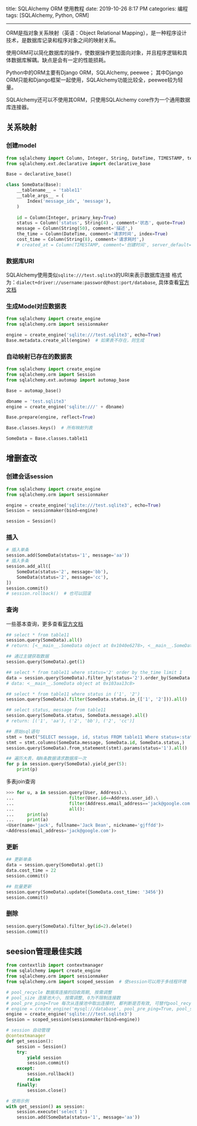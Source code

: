 title: SQLAlchemy ORM 使用教程
date: 2019-10-26 8:17 PM
categories: 编程
tags: [SQLAlchemy, Python, ORM]

---
ORM是指对象关系映射（英语：Object Relational Mapping），是一种程序设计技术，是数据库记录和程序对象之间的映射关系。

使用ORM可以简化数据库的操作，使数据操作更加面向对象，并且程序逻辑和具体数据库解耦。缺点是会有一定的性能损耗。

Python中的ORM主要有Django ORM，SQLAlchemy, peewee； 其中Django ORM只能和Django框架一起使用，SQLAlchemy功能比较全，peewee较为轻量。

SQLAlchemy还可以不使用其ORM，只使用SQLAlchemy core作为一个通用数据库连接器。

<!--more-->

## 关系映射
### 创建model
```python
from sqlalchemy import Column, Integer, String, DateTime, TIMESTAMP, text
from sqlalchemy.ext.declarative import declarative_base

Base = declarative_base()

class SomeData(Base):
    __tablename__ = 'table11'
    __table_args__ = (
        Index('message_idx', 'message'),
    )
    
    id = Column(Integer, primary_key=True)
    status = Column('status', String(4) , comment='状态', quote=True)   # 转义关键字
    message = Column(String(50), comment='描述',)
    the_time = Column(DateTime, comment='请求时间', index=True)
    cost_time = Column(String(8), comment='请求耗时',)
    # created_at = Column(TIMESTAMP, comment='创建时间', server_default=text('CURRENT_TIMESTAMP'))
```

### 数据库URI
SQLAlchemy使用类似`sqlite:///test.sqlite3`的URI来表示数据库连接
格式为：`dialect+driver://username:password@host:port/database`, 具体查看[官方文档](https://docs.sqlalchemy.org/en/13/core/engines.html#database-urls)

### 生成Model对应数据表
```python
from sqlalchemy import create_engine
from sqlalchemy.orm import sessionmaker

engine = create_engine('sqlite:///test.sqlite3', echo=True)
Base.metadata.create_all(engine)  # 如果表不存在，则生成
```

### 自动映射已存在的数据表
```Python
from sqlalchemy import create_engine
from sqlalchemy.orm import Session
from sqlalchemy.ext.automap import automap_base

Base = automap_base()

dbname = 'test.sqlite3'
engine = create_engine('sqlite:///' + dbname)

Base.prepare(engine, reflect=True)

Base.classes.keys()  # 所有映射列表

SomeData = Base.classes.table11
```

## 增删查改
### 创建会话session
```python
from sqlalchemy import create_engine
from sqlalchemy.orm import sessionmaker

engine = create_engine('sqlite:///test.sqlite3', echo=True)
Session = sessionmaker(bind=engine)

session = Session()
```

### 插入
```python
# 插入单条
session.add(SomeData(status='1', message='aa'))
# 插入多条
session.add_all([
    SomeData(status='2', message='bb'),
    SomeData(status='2', message='cc'),
])
session.commit()
# session.rollback()  # 也可以回滚
```

### 查询

一些基本查询，更多查看[官方文档](https://docs.sqlalchemy.org/en/13/orm/tutorial.html#common-filter-operators)
```python
## select * from table11
session.query(SomeData).all()
# return: [<__main__.SomeData object at 0x1040e6278>, <__main__.SomeData object at 0x103aa13c8>, <__main__.SomeData object at 0x103aa1438>]

## 通过主键获取数据
session.query(SomeData).get(1)

## select * from table11 where status='2' order by the_time limit 1
data = session.query(SomeData).filter_by(status='2').order_by(SomeData.the_time).first()
# data: <__main__.SomeData object at 0x103aa13c8>

## select * from table11 where status in ('1', '2')
session.query(SomeData).filter(SomeData.status.in_(['1', '2'])).all()

## select status, message from table11
session.query(SomeData.status, SomeData.message).all()
# return: [('1', 'aa'), ('2', 'bb'), ('2', 'cc')]

## 原始sql语句
stmt = text("SELECT message, id, status FROM table11 Where status=:status")
stmt = stmt.columns(SomeData.message, SomeData.id, SomeData.status,)
session.query(SomeData).from_statement(stmt).params(status='1').all()

## 遍历大表，每N条数据请求数据库一次
for p in session.query(SomeData).yield_per(5):
    print(p)
```

多表join查询
```python
>>> for u, a in session.query(User, Address).\
...                     filter(User.id==Address.user_id).\
...                     filter(Address.email_address=='jack@google.com').\
...                     all():
...     print(u)
...     print(a)
<User(name='jack', fullname='Jack Bean', nickname='gjffdd')>
<Address(email_address='jack@google.com')>
```

### 更新
```python
## 更新单条
data = session.query(SomeData).get(1)
data.cost_time = 22
session.commit()

## 批量更新
session.query(SomeData).update({SomeData.cost_time: '3456'})
session.commit()
```

### 删除
```python
session.query(SomeData).filter_by(id=2).delete()
session.commit()
```

## seesion管理最佳实践
```python
from contextlib import contextmanager
from sqlalchemy import create_engine
from sqlalchemy.orm import sessionmaker
from sqlalchemy.orm import scoped_session  # 使session可以用于多线程环境

# pool_recycle 数据库连接的回收周期, 按需调整
# pool_size 连接池大小, 按需调整, 0为不限制连接数
# pool_pre_ping=True 每次从连接池中取出连接时, 都判断是否有效, 可替代pool_recycle参数
# engine = create_engine('mysql://database', pool_pre_ping=True, pool_size=0)
engine = create_engine('sqlite:///test.sqlite3')
Session = scoped_session(sessionmaker(bind=engine))

# session 自动管理
@contextmanager
def get_session():
    session = Session()
    try:
        yield session
        session.commit()
    except:
        session.rollback()
        raise
    finally:
        session.close()

# 使用示例
with get_session() as session:
    session.execute('select 1')
    session.add(SomeData(status='1', message='aa'))
```
